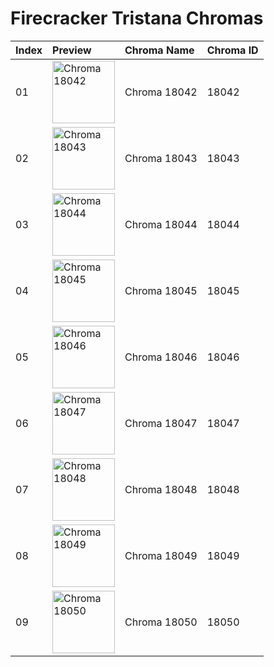 # Firecracker Tristana Chromas

| Index | Preview | Chroma Name | Chroma ID |
|:---|:---|:---|:---|
| 01 | <img src='https://raw.communitydragon.org/latest/plugins/rcp-be-lol-game-data/global/default/v1/champion-chroma-images/18/18042.png' alt='Chroma 18042' width='100'> | Chroma 18042 | 18042 |
| 02 | <img src='https://raw.communitydragon.org/latest/plugins/rcp-be-lol-game-data/global/default/v1/champion-chroma-images/18/18043.png' alt='Chroma 18043' width='100'> | Chroma 18043 | 18043 |
| 03 | <img src='https://raw.communitydragon.org/latest/plugins/rcp-be-lol-game-data/global/default/v1/champion-chroma-images/18/18044.png' alt='Chroma 18044' width='100'> | Chroma 18044 | 18044 |
| 04 | <img src='https://raw.communitydragon.org/latest/plugins/rcp-be-lol-game-data/global/default/v1/champion-chroma-images/18/18045.png' alt='Chroma 18045' width='100'> | Chroma 18045 | 18045 |
| 05 | <img src='https://raw.communitydragon.org/latest/plugins/rcp-be-lol-game-data/global/default/v1/champion-chroma-images/18/18046.png' alt='Chroma 18046' width='100'> | Chroma 18046 | 18046 |
| 06 | <img src='https://raw.communitydragon.org/latest/plugins/rcp-be-lol-game-data/global/default/v1/champion-chroma-images/18/18047.png' alt='Chroma 18047' width='100'> | Chroma 18047 | 18047 |
| 07 | <img src='https://raw.communitydragon.org/latest/plugins/rcp-be-lol-game-data/global/default/v1/champion-chroma-images/18/18048.png' alt='Chroma 18048' width='100'> | Chroma 18048 | 18048 |
| 08 | <img src='https://raw.communitydragon.org/latest/plugins/rcp-be-lol-game-data/global/default/v1/champion-chroma-images/18/18049.png' alt='Chroma 18049' width='100'> | Chroma 18049 | 18049 |
| 09 | <img src='https://raw.communitydragon.org/latest/plugins/rcp-be-lol-game-data/global/default/v1/champion-chroma-images/18/18050.png' alt='Chroma 18050' width='100'> | Chroma 18050 | 18050 |
